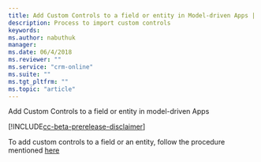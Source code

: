 ```yaml
---
title: Add Custom Controls to a field or entity in Model-driven Apps | Microsoft Docs
description: Process to import custom controls
keywords:
ms.author: nabuthuk
manager: 
ms.date: 06/4/2018
ms.reviewer: ""
ms.service: "crm-online"
ms.suite: ""
ms.tgt_pltfrm: ""
ms.topic: "article"
---
```


Add Custom Controls to a field or entity in model-driven Apps

[!INCLUDE[cc-beta-prerelease-disclaimer](../../includes/cc-beta-prerelease-disclaimer.md)]

To add custom controls to a field or an entity, follow the procedure mentioned [here](https://docs.microsoft.com/en-us/powerapps/maker/model-driven-apps/use-custom-controls-data-visualizations)

